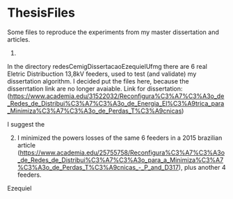 # ThesisFiles
Some files to reproduce the experiments from my master dissertation and articles.

1. 
In the directory redesCemigDissertacaoEzequielUfmg there are 6 real Eletric Distribuction 13,8kV feeders, used to test (and validate) my dissertation algorithm. I decided put the files here, because the disserrtation link are no longer avaiable.
Link for dissertation: (https://www.academia.edu/31522032/Reconfigura%C3%A7%C3%A3o_de_Redes_de_Distribui%C3%A7%C3%A3o_de_Energia_El%C3%A9trica_para_Minimiza%C3%A7%C3%A3o_de_Perdas_T%C3%A9cnicas)


I suggest the 

2. I minimized the powers losses of the same 6 feeders in a 2015 brazilian article
(https://www.academia.edu/25755758/Reconfigura%C3%A7%C3%A3o_de_Redes_de_Distribui%C3%A7%C3%A3o_para_a_Minimiza%C3%A7%C3%A3o_de_Perdas_T%C3%A9cnicas_-_P_and_D317), plus another 4 feeders.  

Ezequiel
